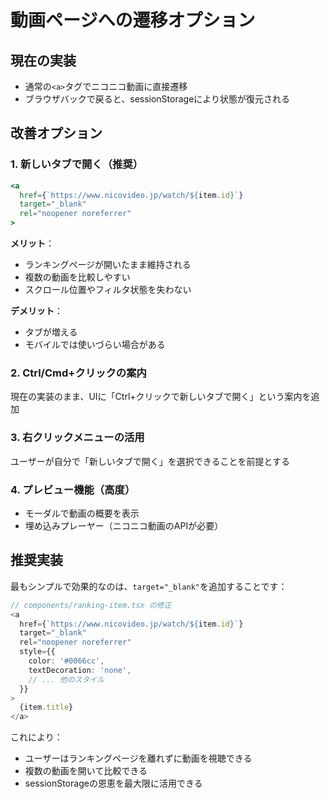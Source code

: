 # 動画ページへの遷移オプション

## 現在の実装
- 通常の`<a>`タグでニコニコ動画に直接遷移
- ブラウザバックで戻ると、sessionStorageにより状態が復元される

## 改善オプション

### 1. 新しいタブで開く（推奨）
```jsx
<a 
  href={`https://www.nicovideo.jp/watch/${item.id}`}
  target="_blank"
  rel="noopener noreferrer"
>
```
**メリット**：
- ランキングページが開いたまま維持される
- 複数の動画を比較しやすい
- スクロール位置やフィルタ状態を失わない

**デメリット**：
- タブが増える
- モバイルでは使いづらい場合がある

### 2. Ctrl/Cmd+クリックの案内
現在の実装のまま、UIに「Ctrl+クリックで新しいタブで開く」という案内を追加

### 3. 右クリックメニューの活用
ユーザーが自分で「新しいタブで開く」を選択できることを前提とする

### 4. プレビュー機能（高度）
- モーダルで動画の概要を表示
- 埋め込みプレーヤー（ニコニコ動画のAPIが必要）

## 推奨実装

最もシンプルで効果的なのは、`target="_blank"`を追加することです：

```typescript
// components/ranking-item.tsx の修正
<a
  href={`https://www.nicovideo.jp/watch/${item.id}`}
  target="_blank"
  rel="noopener noreferrer"
  style={{ 
    color: '#0066cc', 
    textDecoration: 'none',
    // ... 他のスタイル
  }}
>
  {item.title}
</a>
```

これにより：
- ユーザーはランキングページを離れずに動画を視聴できる
- 複数の動画を開いて比較できる
- sessionStorageの恩恵を最大限に活用できる
